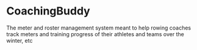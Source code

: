 # CoachingBuddy
The meter and roster management system meant to help rowing coaches track meters and training progress of their athletes and teams over the winter, etc
